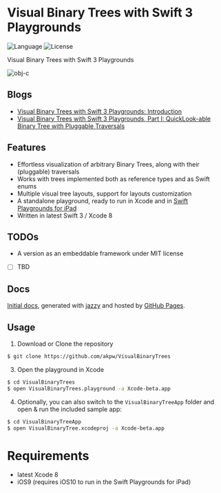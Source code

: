 Visual Binary Trees with Swift 3 Playgrounds
============

![Language](https://img.shields.io/badge/language-Swift3-orange.svg)
![License](https://img.shields.io/badge/License-GNU%20GPL-blue.svg)


Visual Binary Trees with Swift 3 Playgrounds

![obj-c](http://www.akpdev.com/images/tree4.png)


## Blogs
* [Visual Binary Trees with Swift 3 Playgrounds: Introduction](http://www.akpdev.com/articles/2016/08/26/BinaryTreesPlayground.html)
* [Visual Binary Trees with Swift 3 Playgrounds, Part I: QuickLook-able Binary Tree with Pluggable Traversals](http://www.akpdev.com/articles/2016/08/26/BinaryTreesPlayground-Part-I.html)


## Features
* Effortless visualization of arbitrary Binary Trees, along with their (pluggable) traversals
* Works with trees implemented both as reference types and as Swift enums
* Multiple visual tree layouts, support for layouts customization
* A standalone playground, ready to run in Xcode and in [Swift Playgrounds for iPad](https://www.apple.com/swift/playgrounds/)
* Written in latest Swift 3 / Xcode 8

## TODOs
* A version as an embeddable framework under MIT license
 - [ ] TBD

## Docs
 [Initial docs][docsLink], generated with [jazzy](https://github.com/realm/jazzy) and hosted by [GitHub Pages](https://pages.github.com).


## Usage

1) Download or Clone the repository

```bash
$ git clone https://github.com/akpw/VisualBinaryTrees
```

3) Open the playground in Xcode
```bash
$ cd VisualBinaryTrees
$ open VisualBinaryTrees.playground -a Xcode-beta.app
```

4) Optionally, you can also switch to the `VisualBinaryTreeApp` folder and open & run the included sample app:

```bash
$ cd VisualBinaryTreeApp
$ open VisualBinaryTree.xcodeproj -a Xcode-beta.app
```


# Requirements

* latest Xcode 8
* iOS9 (requires iOS10 to run in the Swift Playgrounds for iPad)


[docsLink]:https://akpw.github.io//VisualBinaryTrees/index.html
